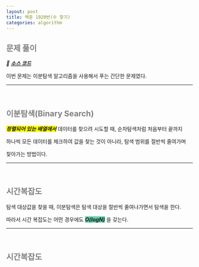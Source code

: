 ```yaml
---
layout: post
title: 백준 1920번(수 찾기)
categories: algorithm
---
```


## <span style="color:gray">문제 풀이</span>

***🔖 [소스 코드](https://github.com/Gilbert9172/coding-test/blob/main/backJoon/quiz1920.java)***

이번 문제는 이분탐색 알고리즘을 사용해서 푸는 간단한 문제였다.

---

<br>

## <span style="color:gray">이분탐색(Binary Search)</span>

***<span style="background-color:yellow">정렬되어 있는 배열에서</span>*** 데이터를 찾으려 시도할 때, 순차탐색처럼 처음부터 끝까지 

하나씩 모든 데이터를 체크하여 값을 찾는 것이 아니라, 탐색 범위를 절반씩 줄여가며 

찾아가는 방법이다.

---

<br>

## <span style="color:gray">시간복잡도</span>

탐색 대상값을 찾을 때, 이분탐색은 탐색 대상을 절반씩 줄여나가면서 탐색을 한다.

따라서 시간 복잡도는 어떤 경우에도 ***<span style="background-color:#66CDAA">O(logN)</span>*** 을 갖는다.

---

<br>

## <span style="color:gray">시간복잡도</span>